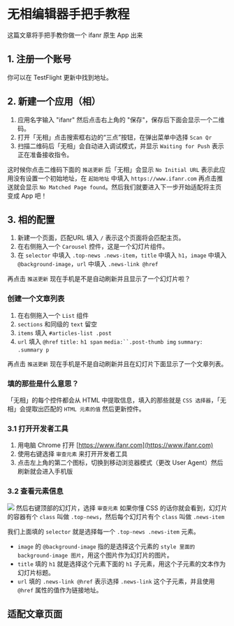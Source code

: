 # 无相编辑器手把手教程


这篇文章将手把手教你做一个 ifanr 原生 App 出来

## 1. 注册一个账号

你可以在 TestFlight 更新中找到地址。


## 2. 新建一个应用（相）


1. 应用名字输入 "ifanr" 然后点击右上角的 "保存"，保存后下面会显示一个二维码。
2. 打开「无相」点击搜索框右边的“三点”按钮，在弹出菜单中选择 `Scan Qr`
3. 扫描二维码后「无相」会自动进入调试模式，并显示 `Waiting for Push` 表示正在准备接收指令。

这时候你点击二维码下面的 `推送更新` 后「无相」会显示  `No Initial URL` 表示此应用没有设置一个初始地址，在 `起始地址` 中填入 `https://www.ifanr.com` 再点击推送就会显示 `No Matched Page found`。然后我们就要进入下一步开始适配将主页变成 App 吧！


## 3. 相的配置

1. 新建一个页面，匹配URL 填入 `/` 表示这个页面将会匹配主页。
2. 在右侧拖入一个 `Carousel` 控件，这是一个幻灯片组件。
3. 在 `selector` 中填入 `.top-news .news-item`，`title` 中填入 `h1`，`image` 中填入 `@background-image`，`url` 中填入 `.news-link @href`

再点击 `推送更新` 现在手机是不是自动刷新并且显示了一个幻灯片啦？

### 创建一个文章列表

1. 在右侧拖入一个 `List` 组件
2. `sections` 和同级的 `text` 留空
3. `items` 填入 `#articles-list .post`
4. `url` 填入 `@href` `title:` `h1 span` `media:``.post-thumb img` `summary:` `.summary p`


再点击 `推送更新` 现在手机是不是自动刷新并且在幻灯片下面显示了一个文章列表。


### 填的那些是什么意思？

「无相」的每个控件都会从 HTML 中提取信息，填入的那些就是 `CSS 选择器`，「无相」会提取出匹配的 `HTML 元素的值` 然后更新控件。

### 3.1 打开开发者工具

1. 用电脑 Chrome 打开 [https://www.ifanr.com](https://www.ifanr.com) 
2. 使用右键选择 `审查元素` 来打开开发者工具
3. 点击左上角的第二个图标，切换到移动浏览器模式（更改 User Agent）然后刷新就会进入手机版

### 3.2 查看元素信息

![](https://github.com/waylybaye/docs.wuxiang.io/raw/master/img/inspector.png)
然后右键顶部的幻灯片，选择 `审查元素` 如果你懂 CSS 的话你就会看到，幻灯片的容器有个 `class` 叫做 `.top-news`，然后每个幻灯片有个 `class` 叫做 `.news-item`


我们上面填的 `selector` 就是选择每一个 `.top-news .news-item` 元素。

* `image` 的 `@background-image` 指的是选择这个元素的 `style 里面的 background-image 图片`，用这个图片作为幻灯片的图片。
* `title` 填的 `h1` 就是选择这个元素下面的 `h1` 子元素，用这个子元素的文本作为幻灯片标题。
* `url` 填的 `.news-link @href` 表示选择 `.news-link` 这个子元素，并且使用 `@href` 属性的值作为链接地址。


## 适配文章页面

